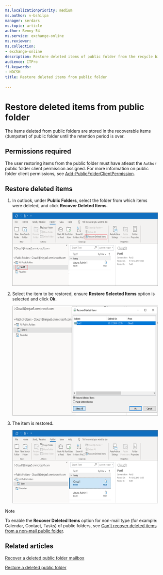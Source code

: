 ```yaml
---
ms.localizationpriority: medium
ms.author: v-bshilpa
manager: serdars
ms.topic: article
author: Benny-54
ms.service: exchange-online
ms.reviewer:
ms.collection:
- exchange-online
description: Restore deleted items of public folder from the recycle bin of public folder.
audience: ITPro
f1.keywords:
- NOCSH
title: Restore deleted items from public folder

---
```


# Restore deleted items from public folder

The items deleted from public folders are stored in the recoverable items (dumpster) of public folder until the retention period is over.

## Permissions required

The user restoring items from the public folder must have atleast the `Author` public folder client permission assigned. For more information on public folder client permissions, see [Add-PublicFolderClientPermission](/powershell/module/exchange/add-publicfolderclientpermission).

## Restore deleted items

1. In outlook, under **Public Folders**, select the folder from which items were deleted, and click **Recover Deleted Items**.

   ![recover deleted items](../../media/restore-pf-imag1.png)

2. Select the item to be restored, ensure **Restore Selected Items** option is selected and click **Ok**.

   ![restore selected items](../../media/restore-pf-imag2.png)

3. The item is restored.

   ![restored](../../media/restore-pf-imag3.png)

> [!NOTE]
> To enable the **Recover Deleted Items** option for non-mail type (for example: Calendar, Contact, Tasks) of public folders, see [Can't recover deleted items from a non-mail public folder](/outlook/troubleshoot/user-interface/cannot-recover-deleted-items-from-non-mail-public-folder).

## Related articles

[Recover a deleted public folder mailbox](./recover-deleted-public-folder-mailbox.md)

[Restore a deleted public folder](./restore-deleted-public-folder.md)